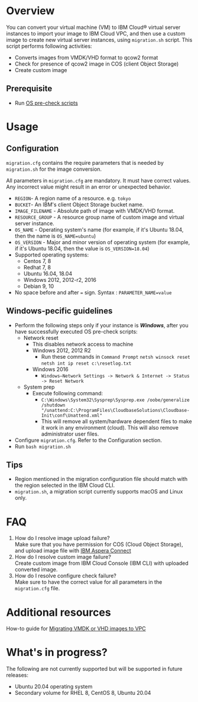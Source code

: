 # Overview
You can convert your virtual machine (VM) to IBM Cloud® virtual server instances to import your image to IBM Cloud VPC, and then use a custom image to create new virtual server instances, using `migration.sh` script.
This script performs following activities:
- Converts images from VMDK/VHD format to qcow2 format
- Check for presence of qcow2 image in COS (client Object Storage)
- Create custom image

## Prerequisite
- Run [OS pre-check scripts](https://github.com/IBM-Cloud/vpc-migration-tools/tree/main/os-precheck-scripts)

# Usage
## Configuration
`migration.cfg` contains the require parameters that is needed by `migration.sh` for the image conversion.

All parameters in `migration.cfg` are mandatory. It must have correct values. Any incorrect value might result in an error or unexpected behavior.
- `REGION`- A region name of a resource. e.g. `tokyo`
- `BUCKET`- An IBM's client Object Storage bucket name.
- `IMAGE_FILENAME` - Absolute path of image with VMDK/VHD format.
- `RESOURCE_GROUP` - A resource group name of custom image and virtual server instance.
- `OS_NAME` - Operating system's name (for example, if it's Ubuntu 18.04, then the name is `OS_NAME=ubuntu`)
- `OS_VERSION` - Major and minor version of operating system (for example,  if it's Ubuntu 18.04, then the value is `OS_VERSION=18.04`)
- Supported operating systems:
    - Centos 7, 8
    - Redhat 7, 8
    - Ubuntu 16.04, 18.04
    - Windows 2012, 2012-r2, 2016
    - Debian 9, 10
- No space before and after `=` sign. Syntax : `PARAMETER_NAME=value`

## Windows-pecific guidelines
- Perform the following steps only if your instance is _**Windows**_, after you have successfully executed OS pre-check scripts:
    - Network reset
        - This disables network access to machine
        - Windows 2012, 2012 R2
            - Run these commands in `Command Prompt`
                `netsh winsock reset`
                `netsh int ip reset c:\resetlog.txt`
        - Windows 2016
            - `Windows–Network Settings -> Network & Internet -> Status -> Reset Network`
    - System prep
        - Execute following command:
            - `C:\Windows\System32\Sysprep\Sysprep.exe /oobe/generalize /shutdown "/unattend:C:\ProgramFiles\CloudbaseSolutions\Cloudbase-Init\conf\Unattend.xml"`
            - This will remove all system/hardware dependent files to make it work in any environment (cloud). This will also remove administrator user files.
- Configure `migration.cfg`. Refer to the Configuration section.
- Run `bash migration.sh`

## Tips
- Region mentioned in the migration configuration file should match with the region selected in the IBM Cloud CLI.
- `migration.sh`, a migration script currently supports macOS and Linux only.

# FAQ
1. How do I resolve image upload failure? <br>
Make sure that you have permission for COS (Cloud Object Storage), and upload image file with [IBM Aspera Connect](https://www.ibm.com/aspera/connect/?_ga=2.134595447.766023478.1613905997-390697858.1610435302&cm_mc_uid=45064290964216104353014&cm_mc_sid_50200000=13124331614254049945  "IBM Aspera Connect")
2. How do I resolve custom image failure? <br>
Create custom image from IBM Cloud Console (IBM CLI) with uploaded converted image.
3. How do I resolve configure check failure? <br>
Make sure to have the correct value for all parameters in the `migration.cfg` file.

# Additional resources
How-to guide for [Migrating VMDK or VHD images to VPC](https://cloud.ibm.com/docs/cloud-infrastructure?topic=cloud-infrastructure-migrating-images-vpc)

# What's in progress?
The following are not currently supported but will be supported in future releases:
- Ubuntu 20.04 operating system
- Secondary volume for RHEL 8, CentOS 8, Ubuntu 20.04

